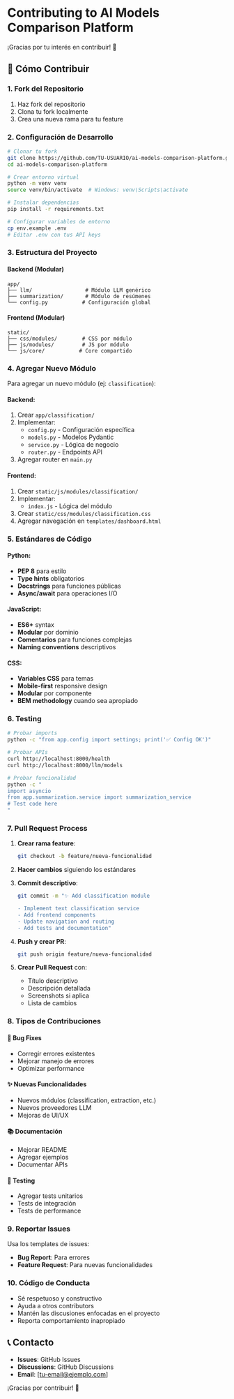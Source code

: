 # Contributing to AI Models Comparison Platform

¡Gracias por tu interés en contribuir! 🎉

## 🚀 Cómo Contribuir

### 1. Fork del Repositorio
1. Haz fork del repositorio
2. Clona tu fork localmente
3. Crea una nueva rama para tu feature

### 2. Configuración de Desarrollo

```bash
# Clonar tu fork
git clone https://github.com/TU-USUARIO/ai-models-comparison-platform.git
cd ai-models-comparison-platform

# Crear entorno virtual
python -m venv venv
source venv/bin/activate  # Windows: venv\Scripts\activate

# Instalar dependencias
pip install -r requirements.txt

# Configurar variables de entorno
cp env.example .env
# Editar .env con tus API keys
```

### 3. Estructura del Proyecto

#### Backend (Modular)
```
app/
├── llm/                 # Módulo LLM genérico
├── summarization/       # Módulo de resúmenes
└── config.py           # Configuración global
```

#### Frontend (Modular)
```
static/
├── css/modules/        # CSS por módulo
├── js/modules/         # JS por módulo
└── js/core/           # Core compartido
```

### 4. Agregar Nuevo Módulo

Para agregar un nuevo módulo (ej: `classification`):

#### Backend:
1. Crear `app/classification/`
2. Implementar:
   - `config.py` - Configuración específica
   - `models.py` - Modelos Pydantic
   - `service.py` - Lógica de negocio
   - `router.py` - Endpoints API
3. Agregar router en `main.py`

#### Frontend:
1. Crear `static/js/modules/classification/`
2. Implementar:
   - `index.js` - Lógica del módulo
3. Crear `static/css/modules/classification.css`
4. Agregar navegación en `templates/dashboard.html`

### 5. Estándares de Código

#### Python:
- **PEP 8** para estilo
- **Type hints** obligatorios
- **Docstrings** para funciones públicas
- **Async/await** para operaciones I/O

#### JavaScript:
- **ES6+** syntax
- **Modular** por dominio
- **Comentarios** para funciones complejas
- **Naming conventions** descriptivos

#### CSS:
- **Variables CSS** para temas
- **Mobile-first** responsive design
- **Modular** por componente
- **BEM methodology** cuando sea apropiado

### 6. Testing

```bash
# Probar imports
python -c "from app.config import settings; print('✅ Config OK')"

# Probar APIs
curl http://localhost:8000/health
curl http://localhost:8000/llm/models

# Probar funcionalidad
python -c "
import asyncio
from app.summarization.service import summarization_service
# Test code here
"
```

### 7. Pull Request Process

1. **Crear rama feature**:
   ```bash
   git checkout -b feature/nueva-funcionalidad
   ```

2. **Hacer cambios** siguiendo los estándares

3. **Commit descriptivo**:
   ```bash
   git commit -m "✨ Add classification module
   
   - Implement text classification service
   - Add frontend components
   - Update navigation and routing
   - Add tests and documentation"
   ```

4. **Push y crear PR**:
   ```bash
   git push origin feature/nueva-funcionalidad
   ```

5. **Crear Pull Request** con:
   - Título descriptivo
   - Descripción detallada
   - Screenshots si aplica
   - Lista de cambios

### 8. Tipos de Contribuciones

#### 🐛 **Bug Fixes**
- Corregir errores existentes
- Mejorar manejo de errores
- Optimizar performance

#### ✨ **Nuevas Funcionalidades**
- Nuevos módulos (classification, extraction, etc.)
- Nuevos proveedores LLM
- Mejoras de UI/UX

#### 📚 **Documentación**
- Mejorar README
- Agregar ejemplos
- Documentar APIs

#### 🧪 **Testing**
- Agregar tests unitarios
- Tests de integración
- Tests de performance

### 9. Reportar Issues

Usa los templates de issues:
- **Bug Report**: Para errores
- **Feature Request**: Para nuevas funcionalidades

### 10. Código de Conducta

- Sé respetuoso y constructivo
- Ayuda a otros contributors
- Mantén las discusiones enfocadas en el proyecto
- Reporta comportamiento inapropiado

## 📞 Contacto

- **Issues**: GitHub Issues
- **Discussions**: GitHub Discussions
- **Email**: [tu-email@ejemplo.com]

¡Gracias por contribuir! 🙏
